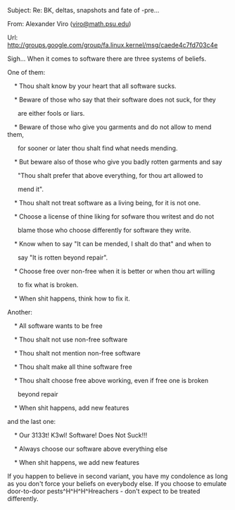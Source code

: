 Subject: Re: BK, deltas, snapshots and fate of -pre...

From: Alexander Viro (viro@math.psu.edu)

Url: http://groups.google.com/group/fa.linux.kernel/msg/caede4c7fd703c4e

Sigh... When it comes to software there are three systems of beliefs.

One of them:

    * Thou shalt know by your heart that all software sucks.

    * Beware of those who say that their software does not suck, for they

      are either fools or liars.

    * Beware of those who give you garments and do not allow to mend them,

      for sooner or later thou shalt find what needs mending.

    * But beware also of those who give you badly rotten garments and say

      "Thou shalt prefer that above everything, for thou art allowed to

      mend it".

    * Thou shalt not treat software as a living being, for it is not one.

    * Choose a license of thine liking for sofware thou writest and do not

      blame those who choose differently for software they write.

    * Know when to say "It can be mended, I shalt do that" and when to

      say "It is rotten beyond repair".

    * Choose free over non-free when it is better or when thou art willing

      to fix what is broken.

    * When shit happens, think how to fix it.

  

Another:

  

    * All software wants to be free

    * Thou shalt not use non-free software

    * Thou shalt not mention non-free software

    * Thou shalt make all thine software free

    * Thou shalt choose free above working, even if free one is broken

      beyond repair

    * When shit happens, add new features

  

and the last one:

  

    * Our 3133t! K3wl! Software! Does Not Suck!!!

    * Always choose our software above everything else

    * When shit happens, we add new features

  

If you happen to believe in second variant, you have my condolence as long as you don't force your beliefs on everybody else. If you choose to emulate door-to-door pests^H^H^H^Hreachers - don't expect to be treated differently.